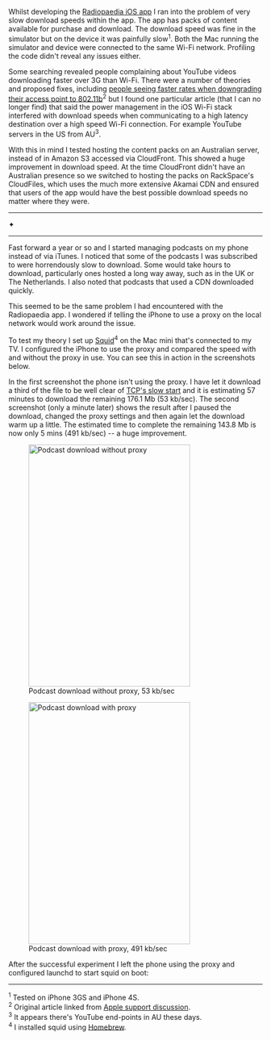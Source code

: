 Whilst developing the [Radiopaedia iOS app][radiopaedia-app] I ran
into the problem of very slow download speeds within the app. The app
has packs of content available for purchase and download. The download
speed was fine in the simulator but on the device it was painfully
slow<sup>1</sup>. Both the Mac running the simulator and device were
connected to the same Wi-Fi network. Profiling the code didn't reveal
any issues either.

[radiopaedia-app]: http://radiopaedia.org/articles/radiopaedia-ios-radiology-app

Some searching revealed people complaining about YouTube videos
downloading faster over 3G than Wi-Fi. There were a number of theories
and proposed fixes, including [people seeing faster rates when
downgrading their access point to 802.11b][80211b]<sup>2</sup> but I
found one particular article (that I can no longer find) that said the
power management in the iOS Wi-Fi stack interfered with download speeds
when communicating to a high latency destination over a high speed Wi-Fi
connection. For example YouTube servers in the US from AU<sup>3</sup>.

[80211b]: http://web.archive.org/web/20120511020134/http://qelix.com/blog/2008/08/31/get-better-wifi-speeds-on-iphone-3g

With this in mind I tested hosting the content packs on an Australian
server, instead of in Amazon S3 accessed via CloudFront. This showed a huge
improvement in download speed. At the time CloudFront didn't
have an Australian presence so we switched to hosting the packs on
RackSpace's CloudFiles, which uses the much more extensive Akamai CDN
and ensured that users of the app would have the best possible download
speeds no matter where they were.

<div class="seperator"><hr class="left">✦<hr class="right"></div>

Fast forward a year or so and I started managing podcasts on my phone
instead of via iTunes. I noticed that some of the podcasts I was
subscribed to were horrendously slow to download. Some would take hours
to download, particularly ones hosted a long way away, such as in the
UK or The Netherlands. I also noted that podcasts that used a CDN
downloaded quickly.

This seemed to be the same problem I had encountered with the Radiopaedia app.
I wondered if telling the iPhone to use a proxy on the local
network would work around the issue.

To test my theory I set up [Squid][squid]<sup>4</sup> on the Mac mini
that's connected to my TV. I configured the iPhone to use the proxy and
compared the speed with and without the proxy in use. You can see this
in action in the screenshots below.

[squid]: http://www.squid-cache.org/

In the first screenshot the phone isn't using the proxy. I have let
it download a third of the file to be well clear of [TCP's slow
start][slow-start] and it is estimating 57 minutes to download the
remaining 176.1 Mb (53 kb/sec). The second screenshot (only a minute
later) shows the result after I paused the download, changed the proxy
settings and then again let the download warm up a little. The estimated
time to complete the remaining 143.8 Mb is now only 5 mins (491 kb/sec)
-- a huge improvement.

[slow-start]: https://en.wikipedia.org/wiki/Slow-start

<figure>
  <img src="/images/2013/01/podcast-download-without-proxy.png" width="320" height="480" alt="Podcast download without proxy" />
  <figcaption>Podcast download without proxy, 53 kb/sec</figcaption>
</figure>

<figure>
  <img src="/images/2013/01/podcast-download-with-proxy.png" width="320" height="480" alt="Podcast download with proxy" />
  <figcaption>Podcast download with proxy, 491 kb/sec</figcaption>
</figure>

After the successful experiment I left the phone using the proxy and configured
launchd to start squid on boot:

<script src="https://gist.github.com/4521952.js"></script>

----

<sup>1</sup> Tested on iPhone 3GS and iPhone 4S.  
<sup>2</sup> Original article linked from [Apple support discussion](https://discussions.apple.com/message/9564410#9564410).  
<sup>3</sup> It appears there's YouTube end-points in AU these days.  
<sup>4</sup> I installed squid using [Homebrew](http://mxcl.github.com/homebrew/).
